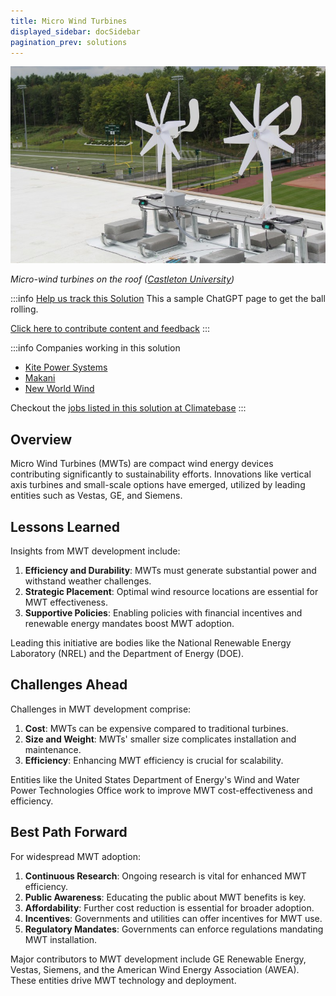 ```yaml
---
title: Micro Wind Turbines
displayed_sidebar: docSidebar
pagination_prev: solutions
---
```

![Four micro-wind turbines on the roof of Hoff Hall](/../static/img/micro-wind-turbines.jpg)

*Micro-wind turbines on the roof ([Castleton University](https://www.castleton.edu/news-media/article/castleton-is-first-to-add-micro-wind-turbine-technology/))*

:::info [Help us track this Solution](contribute)
This a sample ChatGPT page to get the ball rolling.

[Click here to contribute content and feedback](contribute)
:::

:::info Companies working in this solution 
- [Kite Power Systems](https://kps.energy)
- [Makani](https://makanipower.com/)
- [New World Wind](https://newwind.fr)

Checkout the [jobs listed in this solution at Climatebase](https://climatebase.org/jobs?l=&q=&drawdown_solutions=Micro+Wind+Turbines)
:::

## Overview

Micro Wind Turbines (MWTs) are compact wind energy devices contributing significantly to sustainability efforts. Innovations like vertical axis turbines and small-scale options have emerged, utilized by leading entities such as Vestas, GE, and Siemens.

## Lessons Learned

Insights from MWT development include:

1. **Efficiency and Durability**: MWTs must generate substantial power and withstand weather challenges.
2. **Strategic Placement**: Optimal wind resource locations are essential for MWT effectiveness.
3. **Supportive Policies**: Enabling policies with financial incentives and renewable energy mandates boost MWT adoption.

Leading this initiative are bodies like the National Renewable Energy Laboratory (NREL) and the Department of Energy (DOE).

## Challenges Ahead

Challenges in MWT development comprise:

1. **Cost**: MWTs can be expensive compared to traditional turbines.
2. **Size and Weight**: MWTs' smaller size complicates installation and maintenance.
3. **Efficiency**: Enhancing MWT efficiency is crucial for scalability.

Entities like the United States Department of Energy's Wind and Water Power Technologies Office work to improve MWT cost-effectiveness and efficiency.

## Best Path Forward

For widespread MWT adoption:

1. **Continuous Research**: Ongoing research is vital for enhanced MWT efficiency.
2. **Public Awareness**: Educating the public about MWT benefits is key.
3. **Affordability**: Further cost reduction is essential for broader adoption.
4. **Incentives**: Governments and utilities can offer incentives for MWT use.
5. **Regulatory Mandates**: Governments can enforce regulations mandating MWT installation.

Major contributors to MWT development include GE Renewable Energy, Vestas, Siemens, and the American Wind Energy Association (AWEA). These entities drive MWT technology and deployment.
